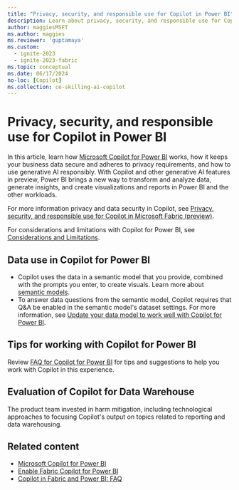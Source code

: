 ```yaml
---
title: "Privacy, security, and responsible use for Copilot in Power BI"
description: Learn about privacy, security, and responsible use for Copilot for Power BI in Microsoft Fabric.
author: maggiesMSFT
ms.author: maggies
ms.reviewer: 'guptamaya'
ms.custom:
  - ignite-2023
  - ignite-2023-fabric
ms.topic: conceptual
ms.date: 06/17/2024
no-loc: [Copilot]
ms.collection: ce-skilling-ai-copilot
---
```


# Privacy, security, and responsible use for Copilot in Power BI

In this article, learn how [Microsoft Copilot for Power BI](/power-bi/create-reports/copilot-introduction) works, how it keeps your business data secure and adheres to privacy requirements, and how to use generative AI responsibly.  With Copilot and other generative AI features in preview, Power BI brings a new way to transform and analyze data, generate insights, and create visualizations and reports in Power BI and the other workloads.

For more information privacy and data security in Copilot, see [Privacy, security, and responsible use for Copilot in Microsoft Fabric (preview)](copilot-privacy-security.md).

For considerations and limitations with Copilot for Power BI, see [Considerations and Limitations](/power-bi/create-reports/copilot-introduction#considerations-and-limitations).

## Data use in Copilot for Power BI

- Copilot uses the data in a semantic model that you provide, combined with the prompts you enter, to create visuals. Learn more about [semantic models](/power-bi/connect-data/service-datasets-understand).
- To answer data questions from the semantic model, Copilot requires that Q&A be enabled in the semantic model's dataset settings. For more information, see [Update your data model to work well with Copilot for Power BI](/power-bi/create-reports/copilot-evaluate-data).

## Tips for working with Copilot for Power BI

Review [FAQ for Copilot for Power BI](copilot-faq-fabric.yml) for tips and suggestions to help you work with Copilot in this experience.

## Evaluation of Copilot for Data Warehouse

The product team invested in harm mitigation, including technological approaches to focusing Copilot's output on topics related to reporting and data warehousing.

## Related content

- [Microsoft Copilot for Power BI](/power-bi/create-reports/copilot-introduction)
- [Enable Fabric Copilot for Power BI](/power-bi/create-reports/copilot-enable-power-bi)
- [Copilot in Fabric and Power BI: FAQ](copilot-faq-fabric.yml)

